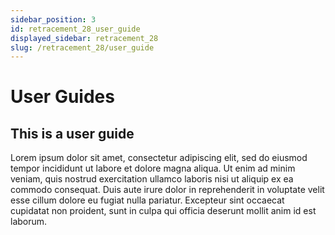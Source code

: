 ```yaml
---
sidebar_position: 3
id: retracement_28_user_guide
displayed_sidebar: retracement_28
slug: /retracement_28/user_guide
---
```


# User Guides

## This is a user guide

<div className="justify">Lorem ipsum dolor sit amet, consectetur adipiscing elit, sed do eiusmod tempor incididunt ut labore et dolore magna aliqua. Ut enim ad minim veniam, quis nostrud exercitation ullamco laboris nisi ut aliquip ex ea commodo consequat. Duis aute irure dolor in reprehenderit in voluptate velit esse cillum dolore eu fugiat nulla pariatur. Excepteur sint occaecat cupidatat non proident, sunt in culpa qui officia deserunt mollit anim id est laborum.</div>